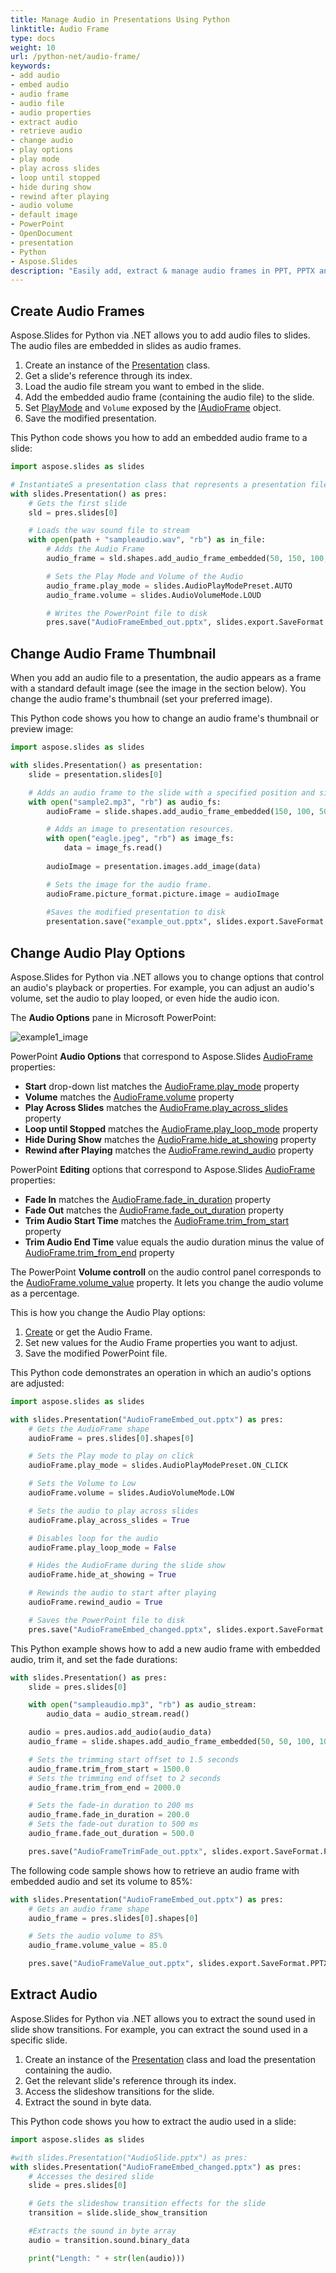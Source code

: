 ```yaml
---
title: Manage Audio in Presentations Using Python
linktitle: Audio Frame
type: docs
weight: 10
url: /python-net/audio-frame/
keywords:
- add audio
- embed audio
- audio frame
- audio file
- audio properties
- extract audio
- retrieve audio
- change audio
- play options
- play mode
- play across slides
- loop until stopped
- hide during show
- rewind after playing
- audio volume
- default image
- PowerPoint
- OpenDocument
- presentation
- Python
- Aspose.Slides
description: "Easily add, extract & manage audio frames in PPT, PPTX and ODP with Aspose.Slides for Python via .NET. Explore code examples & boost your presentations today."
---
```


## **Create Audio Frames**

Aspose.Slides for Python via .NET allows you to add audio files to slides. The audio files are embedded in slides as audio frames. 

1. Create an instance of the [Presentation](https://reference.aspose.com/slides/python-net/aspose.slides/presentation/) class.
2. Get a slide's reference through its index.
3. Load the audio file stream you want to embed in the slide.
4. Add the embedded audio frame (containing the audio file) to the slide.
5. Set [PlayMode](https://reference.aspose.com/slides/python-net/aspose.slides/audioplaymodepreset) and `Volume` exposed by the [IAudioFrame](https://reference.aspose.com/slides/python-net/aspose.slides/audioframe/) object.
6. Save the modified presentation.

This Python code shows you how to add an embedded audio frame to a slide:

```python
import aspose.slides as slides

# InstantiateS a presentation class that represents a presentation file
with slides.Presentation() as pres:
    # Gets the first slide
    sld = pres.slides[0]

    # Loads the wav sound file to stream
    with open(path + "sampleaudio.wav", "rb") as in_file:
        # Adds the Audio Frame
        audio_frame = sld.shapes.add_audio_frame_embedded(50, 150, 100, 100, in_file)

        # Sets the Play Mode and Volume of the Audio
        audio_frame.play_mode = slides.AudioPlayModePreset.AUTO
        audio_frame.volume = slides.AudioVolumeMode.LOUD

        # Writes the PowerPoint file to disk
        pres.save("AudioFrameEmbed_out.pptx", slides.export.SaveFormat.PPTX)
```

## **Change Audio Frame Thumbnail**

When you add an audio file to a presentation, the audio appears as a frame with a standard default image (see the image in the section below). You change the audio frame's thumbnail (set your preferred image).

This Python code shows you how to change an audio frame's thumbnail or preview image:

```python
import aspose.slides as slides

with slides.Presentation() as presentation:
    slide = presentation.slides[0]

    # Adds an audio frame to the slide with a specified position and size.
    with open("sample2.mp3", "rb") as audio_fs:
        audioFrame = slide.shapes.add_audio_frame_embedded(150, 100, 50, 50, audio_fs)

        # Adds an image to presentation resources.
        with open("eagle.jpeg", "rb") as image_fs:
            data = image_fs.read()
        
        audioImage = presentation.images.add_image(data)

        # Sets the image for the audio frame.
        audioFrame.picture_format.picture.image = audioImage
        
        #Saves the modified presentation to disk
        presentation.save("example_out.pptx", slides.export.SaveFormat.PPTX)
```

## **Change Audio Play Options**

Aspose.Slides for Python via .NET allows you to change options that control an audio's playback or properties. For example, you can adjust an audio's volume, set the audio to play looped, or even hide the audio icon.

The **Audio Options** pane in Microsoft PowerPoint:

![example1_image](audio_frame_0.png)

PowerPoint **Audio Options** that correspond to Aspose.Slides [AudioFrame](https://reference.aspose.com/slides/python-net/aspose.slides/audioframe/) properties:

- **Start** drop-down list matches the [AudioFrame.play_mode](https://reference.aspose.com/slides/python-net/aspose.slides/audioframe/play_mode/) property 
- **Volume** matches the [AudioFrame.volume](https://reference.aspose.com/slides/python-net/aspose.slides/audioframe/volume/) property 
- **Play Across Slides** matches the [AudioFrame.play_across_slides](https://reference.aspose.com/slides/python-net/aspose.slides/audioframe/play_across_slides/) property 
- **Loop until Stopped** matches the [AudioFrame.play_loop_mode](https://reference.aspose.com/slides/python-net/aspose.slides/audioframe/play_loop_mode/) property 
- **Hide During Show** matches the [AudioFrame.hide_at_showing](https://reference.aspose.com/slides/python-net/aspose.slides/audioframe/hide_at_showing/) property 
- **Rewind after Playing** matches the [AudioFrame.rewind_audio](https://reference.aspose.com/slides/python-net/aspose.slides/audioframe/rewind_audio/) property 

PowerPoint **Editing** options that correspond to Aspose.Slides [AudioFrame](https://reference.aspose.com/slides/python-net/aspose.slides/audioframe/) properties:

- **Fade In** matches the [AudioFrame.fade_in_duration](https://reference.aspose.com/slides/python-net/aspose.slides/audioframe/fade_in_duration/) property 
- **Fade Out** matches the [AudioFrame.fade_out_duration](https://reference.aspose.com/slides/python-net/aspose.slides/audioframe/fade_out_duration/) property 
- **Trim Audio Start Time** matches the [AudioFrame.trim_from_start](https://reference.aspose.com/slides/python-net/aspose.slides/audioframe/trim_from_start/) property 
- **Trim Audio End Time** value equals the audio duration minus the value of [AudioFrame.trim_from_end](https://reference.aspose.com/slides/python-net/aspose.slides/audioframe/trim_from_end/) property

The PowerPoint **Volume controll** on the audio control panel corresponds to the [AudioFrame.volume_value](https://reference.aspose.com/slides/python-net/aspose.slides/audioframe/volume_value/) property. It lets you change the audio volume as a percentage.

This is how you change the Audio Play options:

1. [Сreate](#create-audio-frame) or get the Audio Frame.
2. Set new values for the Audio Frame properties you want to adjust.
3. Save the modified PowerPoint file.

This Python code demonstrates an operation in which an audio's options are adjusted:

```python
import aspose.slides as slides

with slides.Presentation("AudioFrameEmbed_out.pptx") as pres:
    # Gets the AudioFrame shape
    audioFrame = pres.slides[0].shapes[0]

    # Sets the Play mode to play on click
    audioFrame.play_mode = slides.AudioPlayModePreset.ON_CLICK

    # Sets the Volume to Low
    audioFrame.volume = slides.AudioVolumeMode.LOW

    # Sets the audio to play across slides
    audioFrame.play_across_slides = True

    # Disables loop for the audio
    audioFrame.play_loop_mode = False

    # Hides the AudioFrame during the slide show
    audioFrame.hide_at_showing = True

    # Rewinds the audio to start after playing
    audioFrame.rewind_audio = True

    # Saves the PowerPoint file to disk
    pres.save("AudioFrameEmbed_changed.pptx", slides.export.SaveFormat.PPTX)
```

This Python example shows how to add a new audio frame with embedded audio, trim it, and set the fade durations:

```py
with slides.Presentation() as pres:
    slide = pres.slides[0]

    with open("sampleaudio.mp3", "rb") as audio_stream:
        audio_data = audio_stream.read()

    audio = pres.audios.add_audio(audio_data)
    audio_frame = slide.shapes.add_audio_frame_embedded(50, 50, 100, 100, audio)

    # Sets the trimming start offset to 1.5 seconds
    audio_frame.trim_from_start = 1500.0
    # Sets the trimming end offset to 2 seconds
    audio_frame.trim_from_end = 2000.0

    # Sets the fade-in duration to 200 ms
    audio_frame.fade_in_duration = 200.0
    # Sets the fade-out duration to 500 ms
    audio_frame.fade_out_duration = 500.0

    pres.save("AudioFrameTrimFade_out.pptx", slides.export.SaveFormat.PPTX)
```

The following code sample shows how to retrieve an audio frame with embedded audio and set its volume to 85%:

```py
with slides.Presentation("AudioFrameEmbed_out.pptx") as pres:
    # Gets an audio frame shape
    audio_frame = pres.slides[0].shapes[0]

    # Sets the audio volume to 85%
    audio_frame.volume_value = 85.0

    pres.save("AudioFrameValue_out.pptx", slides.export.SaveFormat.PPTX)
```

## **Extract Audio**
Aspose.Slides for Python via .NET allows you to extract the sound used in slide show transitions. For example, you can extract the sound used in a specific slide.

1. Create an instance of the [Presentation](https://reference.aspose.com/slides/python-net/aspose.slides/presentation/) class and load the presentation containing the audio.
2. Get the relevant slide's reference through its index.
3. Access the slideshow transitions for the slide.
4. Extract the sound in byte data.

This Python code shows you how to extract the audio used in a slide:

```python
import aspose.slides as slides

#with slides.Presentation("AudioSlide.pptx") as pres:
with slides.Presentation("AudioFrameEmbed_changed.pptx") as pres:
    # Accesses the desired slide
    slide = pres.slides[0]  

    # Gets the slideshow transition effects for the slide
    transition = slide.slide_show_transition

    #Extracts the sound in byte array
    audio = transition.sound.binary_data

    print("Length: " + str(len(audio)))
```

